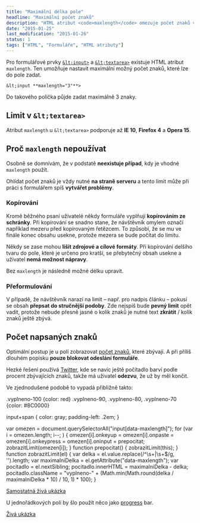 ```yaml
---
title: "Maximální délka pole"
headline: "Maximální počet znaků"
description: "HTML atribut <code>maxlength</code> omezuje počet znaků ve formulářovém poli."
date: "2015-01-25"
last_modification: "2015-01-26"
status: 1
tags: ["HTML", "Formuláře", "HTML atributy"]
---
```


Pro formulářové prvky [`&lt;input>`](/input) a [`&lt;textarea>`](/textarea) existuje HTML atribut `maxlength`. Ten umožňuje nastavit maximální možný počet znaků, které lze do pole zadat.

```
&lt;input **maxlength="3"**>
```

Do takového políčka půjde zadat maximálně 3 znaky.

## Limit v `&lt;textarea>`

Atribut `maxlength` u `&lt;textarea>` podporuje až **IE 10**, **Firefox 4** a **Opera 15**.

## Proč `maxlength` nepoužívat

Osobně se domnívám, že v podstatě **neexistuje případ**, kdy je vhodné `maxlength` použít.

Ohlídat počet znaků je vždy nutné **na straně serveru** a tento limit může při práci s formulářem spíš **vytvářet problémy**.

### Kopírování

Kromě běžného psaní uživatelé někdy formuláře vyplňují **kopírováním ze schránky**. Při kopírování se snadno stane, že návštěvník omylem označí například mezeru před kopírovaným řetězcem. To způsobí, že se mu ve finále konec obsahu usekne, protože mezera se bude počítat do limitu.

Někdy se zase mohou **lišit zdrojové a cílové formáty**. Při kopírování delšího tvaru do pole, které je určeno pro kratší, se přebytečný obsah usekne a uživatel **nemá možnost nápravy**.

Bez `maxlength` je následně možné délku upravit.

### Přeformulování

V případě, že návštěvník narazí na limit – např. pro nadpis článku – pokusí se obsah **přepsat do stručnější podoby**. Zde nejspíš bude **pevný limit** opět vadit, protože nebude přesně jasné o kolik znaků je nutné text **zkrátit** / kolik znaků ještě zbývá.

## Počet napsaných znaků

Optimální postup je u polí zobrazovat [počet znaků](/pocet-znaku), které zbývají. A při příliš dlouhém popisku **pouze blokovat odeslání formuláře**.

Hezké řešení používá [Twitter](/twitter), kde se navíc ještě počítadlo barví podle procent zbývajících znaků, takže má uživatel **odezvu**, že už by měl končit.

Ve zjednodušené podobě to vypadá přibližně takto:

.vyplneno-100 {color: red}
.vyplneno-90, 
.vyplneno-80,
.vyplneno-70 {color: #8C0000}

input+span {
    color: gray;
    padding-left: .2em;
}

var omezen = document.querySelectorAll("input[data-maxlength]");
for (var i = omezen.length; i--; ) {
    omezen[i].onkeyup = omezen[i].onpaste = omezen[i].onkeypress = omezen[i].oninput = prepocitat;
    zobrazitLimit(omezen[i]);
}
function prepocitat() {
    zobrazitLimit(this);
}
function zobrazitLimit(el) {
    var delka = el.value.replace(/^\s+|\s+$/g, '').length;
    var maximalniDelka = el.getAttribute("data-maxlength");
    var pocitadlo = el.nextSibling;
    pocitadlo.innerHTML = maximalniDelka - delka;
    pocitadlo.className = "vyplneno-" + (Math.min(Math.round(delka / maximalniDelka * 10) / 10, 1) * 100);
}

[Samostatná živá ukázka](http://kod.djpw.cz/fwjb)

U jednořádkových polí by šlo použít něco jako [progress](/progress) bar.

[Živá ukázka](http://kod.djpw.cz/gwjb)